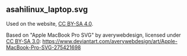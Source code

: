 ## asahilinux_laptop.svg

Used on the website, [CC BY-SA 4.0](https://creativecommons.org/licenses/by-sa/4.0/).

Based on "Apple MacBook Pro SVG" by averywebdesign, licensed under [CC BY-SA 3.0](https://creativecommons.org/licenses/by-sa/3.0/):
https://www.deviantart.com/averywebdesign/art/Apple-MacBook-Pro-SVG-275421698
